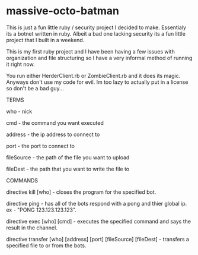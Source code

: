 # massive-octo-batman
This is just a fun little ruby / security project I decided to make.
Essentialy its a botnet written in ruby. Albeit a bad one lacking 
security its a fun little project that I built in a weekend.

This is my first ruby project and I have been having a few issues with organization
and file structuring so I have a very informal method of running it right now. 

You run either HerderClient.rb or ZombieClient.rb and it does its magic.
Anyways don't use my code for evil. Im too lazy to actually put in a
license so don't be a bad guy...

TERMS

who - nick

cmd - the command you want executed

address - the ip address to connect to

port - the port to connect to

fileSource - the path of the file you want to upload

fileDest - the path that you want to write the file to

COMMANDS

directive kill [who] - closes the program for the specified bot.

directive ping - has all of the bots respond with a pong and thier global ip. ex - "PONG 123.123.123.123".

directive exec [who] [cmd] - executes the specified command and says the result in the channel.

directive transfer [who] [address] [port] [fileSource] [fileDest] - transfers a specified file to or from the bots.
